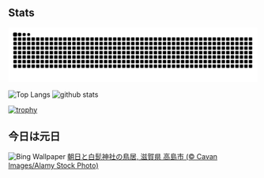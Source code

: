 ## Stats
<picture>
  <source media="(prefers-color-scheme: dark)" srcset="https://raw.githubusercontent.com/ba230t/ba230t/output/github-contribution-grid-snake-dark.svg">
  <source media="(prefers-color-scheme: light)" srcset="https://raw.githubusercontent.com/ba230t/ba230t/output/github-contribution-grid-snake.svg">
  <img alt="github contribution grid snake animation" src="https://raw.githubusercontent.com/ba230t/ba230t/output/github-contribution-grid-snake.svg">
</picture>

<p align="left">
  <img alt="Top Langs" height="150px" src="https://github-readme-stats.vercel.app/api/top-langs/?username=ba230t&layout=compact&theme=transparent" />
  <img alt="github stats" height="150px" src="https://github-readme-stats.vercel.app/api?username=ba230t&theme=transparent" />
</p>

[![trophy](https://github-profile-trophy.vercel.app/?username=ba230t&theme=transparent&column=7)](https://github.com/ryo-ma/github-profile-trophy)


<!-- Bing Wallpaper Start -->
## 今日は元日
![Bing Wallpaper](https://www.bing.com/th?id=OHR.ShirahigeSunrise2024_JA-JP6695296609_1920x1080.jpg&rf=LaDigue_1920x1080.jpg&pid=hp)
[朝日と白髭神社の鳥居, 滋賀県 高島市 (© Cavan Images/Alamy Stock Photo)](https://www.bing.com/search?q=%E6%9C%9D%E6%97%A5%E3%81%A8%E7%99%BD%E9%AB%AD%E7%A5%9E%E7%A4%BE%E3%81%AE%E9%B3%A5%E5%B1%85&form=hpcapt&filters=HpDate%3a%2220241231_1500%22)
<!-- Bing Wallpaper End -->
